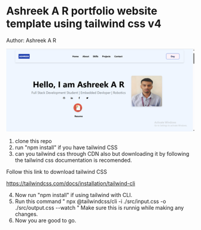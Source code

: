 # Ashreek A R portfolio website template using tailwind css v4

Author: Ashreek A R

![alt text](image.png)

1) clone this repo
2) run "npm install" if you have tailwind CSS
3) can you tailwind css through CDN also but downloading it by following the tailwind css   documentation is recomended.

Follow this link to download tailwind CSS

https://tailwindcss.com/docs/installation/tailwind-cli

4) Now run "npm install" if using tailwind with CLI.
5) Run this command " npx @tailwindcss/cli -i ./src/input.css -o ./src/output.css --watch "
Make sure this is runnig while making any changes.
6) Now you are good to go.